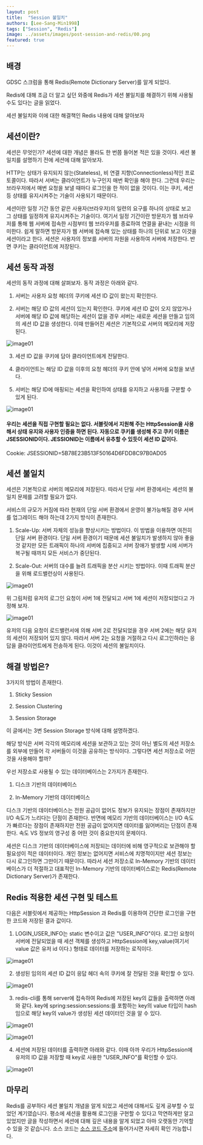 ```yaml
---
layout: post
title:  "Session 불일치"
authors: [Lee-Sang-Min1998]
tags: ["Session", "Redis"]
image: ../assets/images/post-session-and-redis/00.png
featured: true
---
```


## 배경

GDSC 스크럼을 통해 Redis(Remote Dictionary Server)를 알게 되었다. 

Redis에 대해 조금 더 알고 싶던 와중에 Redis가 세션 불일치를 해결하기 위해 사용될 수도 있다는 글을 읽었다. 

세션 불일치와 이에 대한 해결책인 Redis 내용에 대해 알아보자

## 세션이란?

세션은 무엇인가? 세션에 대한 개념은 몰라도 한 번쯤 들어본 적은 있을 것이다. 세션 불일치를 설명하기 전에 세션에 대해 알아보자.

HTTP는 상태가 유지되지 않는(Stateless), 비 연결 지향(Connectionless)적인 프로토콜이다. 
따라서 서버는 클라이언트가 누구인지 매번 확인을 해야 한다. 
그런데 우리는 브라우저에서 매번 요청을 보낼 때마다 로그인을 한 적이 없을 것이다. 
이는 쿠키, 세션 등 상태를 유지시켜주는 기술이 사용되기 때문이다.

세션이란 일정 기간 동안 같은 사용자(브라우저)의 일련의 요구를 하나의 상태로 보고 그 상태를 일정하게 유지시켜주는 기술이다. 
여기서 일정 기간이란 방문자가 웹 브라우저를 통해 웹 서버에 접속한 시점부터 웹 브라우저를 종료하여 연결을 끝내는 시점을 의미한다.
쉽게 말하면 방문자가 웹 서버에 접속해 있는 상태를 하나의 단위로 보고 이것을 세션이라고 한다.
세션은 사용자의 정보를 서버의 자원을 사용하여 서버에 저장한다. 반면 쿠키는 클라이언트에 저장된다.

## 세션 동작 과정 

세션의 동작 과정에 대해 살펴보자. 동작 과정은 아래와 같다.

1. 서버는 사용자 요청 헤더의 쿠키에 세션 ID 값이 왔는지 확인한다.


2. 서버는 해당 ID 값의 세션이 있는지 확인한다. 쿠키에 세션 ID 값이 오지 않았거나 서버에 해당 ID 값에 해당하는
세션이 없을 경우 서버는 새로운 세션을 만들고 임의의 세션 ID 값을 생성한다. 이때 만들어진 세션은 기본적으로 서버의 메모리에 저장된다.


![image01](../assets/images/post-session-and-redis/01.png)


3. 세션 ID 값을 쿠키에 담아 클라이언트에게 전달한다.


4. 클라이언트는 해당 ID 값을 이후의 요청 헤더의 쿠키 안에 넣어 서버에 요청을 보낸다.


5. 서버는 해당 ID에 매핑되는 세션을 확인하여 상태를 유지하고 사용자를 구분할 수 있게 된다.


![image01](../assets/images/post-session-and-redis/02.png)

#### 우리는 세션을 직접 구현할 필요는 없다. 서블릿에서 지원해 주는 HttpSession을 사용해서 상태 유지와 사용자 인증을 하면 된다. 자동으로 쿠키를 생성해 주고 쿠키 이름은 JSESSIONID이다. JESSIONID는 이름에서 유추할 수 있듯이 세션 ID 값이다.
Cookie: JSESSIONID=5B78E23B513F50164D6FDD8C97B0AD05


## 세션 불일치

세션은 기본적으로 서버의 메모리에 저장된다. 따라서 단일 서버 환경에서는 세션의 불일치 문제를 고려할 필요가 없다.


서비스의 규모가 커짐에 따라 현재의 단일 서버 환경에서 운영이 불가능해질 경우 서버를 업그레이드 해야 하는데 2가지 방식이 존재한다.

1. Scale-Up: 서버 자체의 성능을 향상시키는 방법이다. 이 방법을 이용하면 여전히 단일 서버 환경이다. 단일 서버 환경이기 때문에 세션 불일치가 발생하지 않아 좋을 것 같지만 
모든 트래픽이 하나의 서버에 집중되고 서버 장애가 발생할 시에 서버가 복구될 때까지 모든 서비스가 중단된다.


2. Scale-Out: 서버의 대수를 늘려 트래픽을 분산 시키는 방법이다. 이때 트래픽 분산을 위해 로드밸런싱이 사용된다.


![image01](../assets/images/post-session-and-redis/03.png)

위 그림처럼 유저의 로그인 요청이 서버 1에 전달되고 서버 1에 세션이 저장되었다고 가정해 보자.


![image01](../assets/images/post-session-and-redis/04.png)

유저의 다음 요청이 로드밸런서에 의해 서버 2로 전달되었을 경우 서버 2에는 해당 유저의 세션이 저장되어 있지 않다.
따라서 서버 2는 요청을 거절하고 다시 로그인하라는 응답을 클라이언트에게 전송하게 된다. 이것이 세션의 불일치이다.

## 해결 방법은?

3가지의 방법이 존재한다.

1. Sticky Session


2. Session Clustering


3. Session Storage 

이 글에서는 3번 Session Storage 방식에 대해 설명하겠다. 

해당 방식은 서버 각각의 메모리에 세션을 보관하고 있는 것이 아닌 별도의 세션 저장소를 외부에 만들어 각 서버들이 이것을 공유하는 
방식이다. 그렇다면 세션 저장소로 어떤 것을 사용해야 할까?

우선 저장소로 사용될 수 있는 데이터베이스는 2가지가 존재한다.

1. 디스크 기반의 데이터베이스


2. In-Memory 기반의 데이터베이스


디스크 기반의 데이터베이스는 전원 공급이 없어도 정보가 유지되는 장점이 존재하지만 I/O 속도가 느리다는 단점이 존재한다. 
반면에 메모리 기반의 데이터베이스는 I/O 속도가 빠르다는 장점이 존재하지만 전원 공급이 없어지면 데이터를 잃어버리는 
단점이 존재한다. 속도 VS 정보의 영구성 중 어떤 것이 중요한지의 문제이다. 

세션은 디스크 기반의 데이터베이스에 저장되는 데이터에 비해 영구적으로 보관해야 할 필요성이 적은 데이터이다. 개인 정보는 없어지면 
서비스에 치명적이지만 세션 정보는 다시 로그인하면 그만이기 때문이다. 따라서 세션 저장소로 In-Memory 기반의 데이터베이스가 더 적절하고 대표적인
In-Memory 기반의 데이터베이스로는 Redis(Remote Dictionary Server)가 존재한다.


## Redis 적용한 세션 구현 및 테스트

다음은 서블릿에서 제공하는 HttpSession 과 Redis를 이용하여 간단한 로그인을 구현한 코드와 저장된 결과 값이다.

1. LOGIN_USER_INFO는 static 변수이고 값은 "USER_INFO"이다. 로그인 요청이 서버에 전달되었을 때 세션 객체를 생성하고 HttpSession에 key,value(여기서 value 값은 유저 id 이다.)
형태로 데이터를 저장하는 로직이다.

![image01](../assets/images/post-session-and-redis/05.png)

2. 생성된 임의의 세션 ID 값이 응답 헤더 속의 쿠키에 잘 전달된 것을 확인할 수 있다.

![image01](../assets/images/post-session-and-redis/06.png)

3. redis-cli를 통해 server에 접속하여 Redis에 저장된 key의 값들을 출력하면 아래와 같다.
key에 spring:session:sessions:를 포함하는 key의 value 타입이 hash임으로 해당 key의 value가 생성된 세션 데이터인 것을 알 수 있다.  

![image01](../assets/images/post-session-and-redis/08.png)


![image01](../assets/images/post-session-and-redis/09.png)


4. 세션에 저장된 데이터를 출력하면 아래와 같다. 이때 아까 우리가 HttpSession에 유저의 ID 값을 저장할 때 key로 사용한
   "USER_INFO"를 확인할 수 있다.

![image01](../assets/images/post-session-and-redis/07.png)

## 마무리

Redis를 공부하다 세션 불일치 개념을 알게 되었고 세션에 대해서도 깊게 공부할 수 있었던 계기였습니다. 평소에 세션을
활용해 로그인을 구현할 수 있다고 막연하게만 알고 있었지만 글을 작성하면서 세션에 대해 깊은 내용을 알게 되었고 아마 오랫동안 기억할
수 있을 것 같습니다. 소스 코드는 [소스 코드 주소](https://github.com/Lee-Sang-Min1998/Session-Redis-Login.git)에
들어가시면 자세히 확인 가능합니다. 
